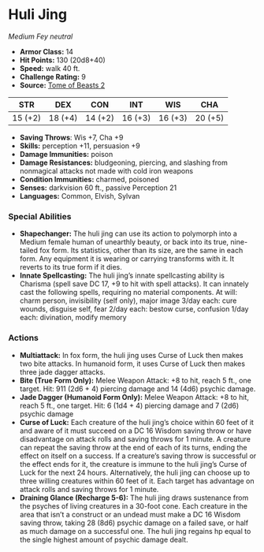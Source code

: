 # Huli Jing

*Medium* *Fey* *neutral*

- **Armor Class:** 14
- **Hit Points:** 130 (20d8+40)
- **Speed:** walk 40 ft.
- **Challenge Rating:** 9
- **Source:** [Tome of Beasts 2](https://koboldpress.com/kpstore/product/tome-of-beasts-2-for-5th-edition/)

| STR | DEX | CON | INT | WIS | CHA |
| --- | --- | --- | --- | --- | --- |
| 15 (+2) | 18 (+4) | 14 (+2) | 16 (+3) | 16 (+3) | 20 (+5) |

- **Saving Throws**: Wis +7, Cha +9
- **Skills:** perception +11, persuasion +9
- **Damage Immunities:** poison
- **Damage Resistances:** bludgeoning, piercing, and slashing from nonmagical attacks not made with cold iron weapons
- **Condition Immunities:** charmed, poisoned
- **Senses:** darkvision 60 ft., passive Perception 21
- **Languages:** Common, Elvish, Sylvan
### Special Abilities
- **Shapechanger:** The huli jing can use its action to polymorph into a Medium female human of unearthly beauty, or back into its true, nine-tailed fox form. Its statistics, other than its size, are the same in each form. Any equipment it is wearing or carrying transforms with it. It reverts to its true form if it dies.
- **Innate Spellcasting:** The huli jing’s innate spellcasting ability is Charisma (spell save DC 17, +9 to hit with spell attacks). It can innately cast the following spells, requiring no material components. At will: charm person, invisibility (self only), major image 3/day each: cure wounds, disguise self, fear 2/day each: bestow curse, confusion 1/day each: divination, modify memory
### Actions
- **Multiattack:** In fox form, the huli jing uses Curse of Luck then makes two bite attacks. In humanoid form, it uses Curse of Luck then makes three jade dagger attacks.
- **Bite (True Form Only):** Melee Weapon Attack: +8 to hit, reach 5 ft., one target. Hit: 911 (2d6 + 4) piercing damage and 14 (4d6) psychic damage.
- **Jade Dagger (Humanoid Form Only):** Melee Weapon Attack: +8 to hit, reach 5 ft., one target. Hit: 6 (1d4 + 4) piercing damage and 7 (2d6) psychic damage
- **Curse of Luck:** Each creature of the huli jing’s choice within 60 feet of it and aware of it must succeed on a DC 16 Wisdom saving throw or have disadvantage on attack rolls and saving throws for 1 minute. A creature can repeat the saving throw at the end of each of its turns, ending the effect on itself on a success. If a creature’s saving throw is successful or the effect ends for it, the creature is immune to the huli jing’s Curse of Luck for the next 24 hours. Alternatively, the huli jing can choose up to three willing creatures within 60 feet of it. Each target has advantage on attack rolls and saving throws for 1 minute.
- **Draining Glance (Recharge 5-6):** The huli jing draws sustenance from the psyches of living creatures in a 30-foot cone. Each creature in the area that isn’t a construct or an undead must make a DC 16 Wisdom saving throw, taking 28 (8d6) psychic damage on a failed save, or half as much damage on a successful one. The huli jing regains hp equal to the single highest amount of psychic damage dealt.
